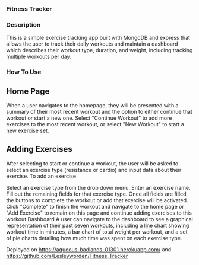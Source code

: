 ### Fitness Tracker

### Description
This is a simple exercise tracking app built with MongoDB and express that allows the user to track their daily workouts and maintain a dashboard which describes their workout type, duration, and weight, including tracking multiple workouts per day.

### How To Use
## Home Page
When a user navigates to the homepage, they will be presented with a summary of their most recent workout and the option to either continue that workout or start a new one. Select "Continue Workout" to add more exercises to the most recent workout, or select "New Workout" to start a new exercise set.

## Adding Exercises
After selecting to start or continue a workout, the user will be asked to select an exercise type (resistance or cardio) and input data about their exercise. To add an exercise

Select an exercise type from the drop down menu.
Enter an exercise name.
Fill out the remaining fields for that exercise type.
Once all fields are filled, the buttons to complete the workout or add that exercise will be activated. Click "Complete" to finish the workout and navigate to the home page or "Add Exercise" to remain on this page and continue adding exercises to this workout
Dashboard
A user can navigate to the dashboard to see a graphical representation of their past seven workouts, including a line chart showing workout time in minutes, a bar chart of total weight per workout, and a set of pie charts detailing how much time was spent on each exercise type.


Deployed on https://aqueous-badlands-01301.herokuapp.com/   and  https://github.com/Lesleyworden/Fitness_Tracker

